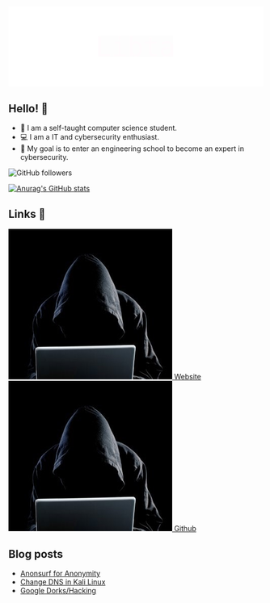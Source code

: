 ![Libta](https://raw.githubusercontent.com/libta-io/libta-io/main/images/banner.png)

## Hello! 👋

- 💼 I am a self-taught computer science student.
- 💻 I am a IT and cybersecurity enthusiast.
- 💬 My goal is to enter an engineering school to become an expert in cybersecurity.

![GitHub followers](https://img.shields.io/github/followers/libta-io?style=social)

[![Anurag's GitHub stats](https://github-readme-stats.vercel.app/api?username=libta-io)](https://github.com/anuraghazra/github-readme-stats)

## Links 🔗

[![](https://raw.githubusercontent.com/libta-io/libta-io.github.io/main/assets/images/libta.jpg) Website](https://libta-io.github.io) &nbsp;
[![](https://raw.githubusercontent.com/libta-io/libta-io.github.io/main/assets/images/libta.jpg) Github](https://github.com/libta-io)

## Blog posts
<!-- BLOG-POST-LIST:START -->
- [Anonsurf for Anonymity](https://libta-io.github.io/hacking/anonsurf-for-anonymity/)
- [Change DNS in Kali Linux](https://libta-io.github.io/hacking/change-dns-kali-linux/)
- [Google Dorks/Hacking](https://libta-io.github.io/hacking/google-dorks/)
<!-- BLOG-POST-LIST:END -->
